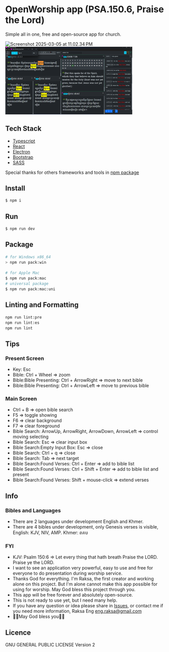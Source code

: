 # OpenWorship app (PSA.150.6, Praise the Lord)

Simple all in one, free and open-source app for church.

<img src="screenshots/Screenshot 2025-03-05 at 11.02.34 PM.png" alt="Screenshot 2025-03-05 at 11.02.34 PM" style="max-width: 400px;">


<img src="screenshots/Screenshot 2025-04-04 220931.png" alt="Screenshot 2025-04-04 220931" style="max-width: 400px;">

## Tech Stack

- [Typescript](https://www.typescriptlang.org/)
- [React](https://reactjs.org/)
- [Electron](https://www.electronjs.org/)
- [Bootstrap](https://getbootstrap.com/)
- [SASS](https://sass-lang.com/)

Special thanks for others frameworks and tools in [npm package](./package.json)

## Install

```bash
$ npm i
```

## Run

```bash
$ npm run dev
```

## Package

```bash
# for Windows x86_64
> npm run pack:win

# for Apple Mac
$ npm run pack:mac
# universal package
$ npm run pack:mac:uni
```

## Linting and Formatting

```bash
npm run lint:pre
npm run lint:es
npm run lint
```

## Tips

### Present Screen

- Key: Esc
- Bible: Ctrl + Wheel => zoom
- Bible:Bible Presenting: Ctrl + ArrowRight => move to next bible
- Bible:Bible Presenting: Ctrl + ArrowLeft => move to previous bible

### Main Screen

- Ctrl + B => open bible search
- F5 => toggle showing
- F6 => clear background
- F7 => clear foreground
- Bible Search: ArrowUp, ArrowRight, ArrowDown, ArrowLeft => control moving selecting
- Bible Search: Esc => clear input box
- Bible Search:Empty Input Box: Esc => close
- Bible Search: Ctrl + q => close
- Bible Search: Tab => next target
- Bible Search:Found Verses: Ctrl + Enter => add to bible list
- Bible Search:Found Verses: Ctrl + Shift + Enter => add to bible list and present
- Bible Search:Found Verses: Shift + mouse-click => extend verses

## Info

### Bibles and Languages

- There are 2 languages under development English and Khmer.
- There are 4 bibles under development, only Genesis verses is visible, English: KJV, NIV, AMP. Khmer: ពគប

### FYI

- KJV: Psalm 150:6
  => Let every thing that hath breath Praise the LORD. Praise ye the LORD.
- I want to see an application very powerful, easy to use and free for everyone to do presentation during worship service.
- Thanks God for everything. I'm Raksa, the first creator and working alone on this project. But I'm alone cannot make this app possible for using for worship. May God bless this project through you.
- This app will be free forever and absolutely open-source.
- This is not ready to use yet, but I need many help.
- If you have any question or idea please share in [Issues](https://github.com/OpenWorshipApp/open-worship-app-dt/issues), or contact me if you need more information, Raksa Eng <eng.raksa@gmail.com>
- 🙏🏻May God bless you🙏🏻

## Licence

GNU GENERAL PUBLIC LICENSE Version 2
